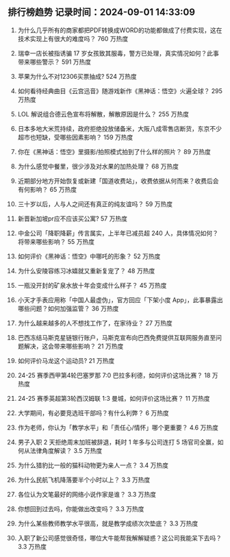 
## 排行榜趋势 记录时间：2024-09-01 14:33:09
  
  1. 为什么几乎所有的商家都把PDF转换成WORD的功能都做成了付费实现，这在技术实现上有很大的难度吗？ 760 万热度
    
  2. 瑞幸一店长被指诱骗 17 岁女孩致其服毒，警方已处理，真实情况如何？此事带来哪些警示？ 591 万热度
    
  3. 苹果为什么不对12306买票抽成? 524 万热度
    
  4. 如何看待经典曲目《云宫迅音》随游戏新作《黑神话：悟空》火遍全球？ 295 万热度
    
  5. LOL 解说组合德云色宣布将解散，解散原因是什么？ 255 万热度
    
  6. 日本多地大米荒持续，政府拒绝投放储备米，大阪八成零售店断货，东京不少超市也短缺，受哪些因素影响？ 159 万热度
    
  7. 你在《黑神话：悟空》里摄影/拍照模式拍到了什么样的照片？ 89 万热度
    
  8. 为什么感觉中餐里，很少涉及对水果的加热处理？ 68 万热度
    
  9. 近期部分地方开始恢复或新建「国道收费站」，收费依据从何而来？收费后会有何影响？ 65 万热度
    
  10. 三十岁以后，人与人之间还有真正的纯友谊吗？ 59 万热度
    
  11. 新晋新加坡pr应不应该买公寓? 57 万热度
    
  12. 中金公司「降职降薪」传言属实，上半年已减员超 240 人，具体情况如何？将带来哪些影响？ 55 万热度
    
  13. 如何评价《黑神话：悟空》中哪吒的形象？ 52 万热度
    
  14. 为什么安陵容练习冰嬉就又重新复宠了？ 48 万热度
    
  15. 一瓶没开封的矿泉水放十年会变成什么样子？ 45 万热度
    
  16. 小天才手表应用称「中国人最虚伪」，官方回应「下架小度 App」，此事暴露出哪些问题？如何加强监管？ 36 万热度
    
  17. 为什么越来越多的人不想找工作了，在家待业？ 27 万热度
    
  18. 巴西冻结马斯克星链银行账户，马斯克宣布向巴西免费提供互联网服务直至问题解决，这会带来哪些影响？ 21 万热度
    
  19. 如何评价马龙这个运动员? 21 万热度
    
  20. 24-25 赛季西甲第4轮巴塞罗那 7:0 巴拉多利德，如何评价这场比赛？ 18 万热度
    
  21. 24-25 赛季英超第3轮西汉姆联 1:3 曼城，如何评价这场比赛？ 11 万热度
    
  22. 大学期间，有必要竞选班干部吗？有什么利弊？ 6 万热度
    
  23. 作为老师，你认为「教学水平」和「责任心/情怀」哪个更重要？ 4.6 万热度
    
  24. 男子入职 2 天拒绝周末加班被辞退，耗时 1 年多与公司连打 5 场官司全赢，如何从法律角度解读？ 3.5 万热度
    
  25. 为什么猎豹比一般的猫科动物更为亲人一点？ 3.4 万热度
    
  26. 为什么民航飞机降落要半个小时以上？ 3.3 万热度
    
  27. 各位认为文笔最好的网络小说作家是谁？ 3.3 万热度
    
  28. 你想回到过去吗，你能做出改变吗？ 3.3 万热度
    
  29. 为什么某些教师教学水平很高，就是教学成绩次次垫底？ 3.3 万热度
    
  30. 入职了新公司感觉很奇怪，哪位大牛能帮我解解疑惑？这公司我能呆下去吗？ 3.3 万热度
    